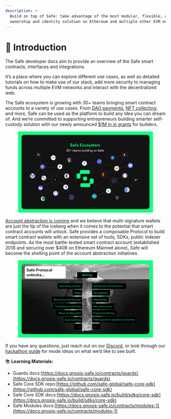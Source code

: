```yaml
---
description: >-
  Build on top of Safe: take advantage of the most modular, flexible, and secure
  ownership and identity solution on Ethereum and multiple other EVM networks.
---
```


# 👋 Introduction

The Safe developer docs aim to provide an overview of the Safe smart contracts, interfaces and integrations.

It’s a place where you can explore different use cases, as well as detailed tutorials on how to make use of our stack, add more security to managing funds across multiple EVM networks and interact with the decentralized web.

The Safe ecosystem is growing with 30+ teams bringing smart contract accounts to a variety of use cases. From [DAO payments](https://coinshift.xyz/), [NFT collecting](https://www.prysm.xyz/), and more, Safe can be used as the platform to build any idea you can dream of. And we’re committed to supporting entrepreneurs building smarter self-custody solution with our newly announced [$1M in in grants](https://safe.mirror.xyz/nsKIREptDQPBv\_JlgeVRRDH2p2-nJm1KUpSoZEYuB\_0) for builders.

<figure><img src=".gitbook/assets/Xnapper-2022-12-01-12.29.45.png" alt=""><figcaption></figcaption></figure>

[Account abstraction is coming](https://www.youtube.com/watch?v=WsZBymiyT-8) and we believe that multi-signature wallets are just the tip of the iceberg when it comes to the potential that smart contract accounts will unlock. Safe provides a composable Protocol to build smart contract wallets with an extensive set of tools, SDKs, public indexer endpoints. As the most battle-tested smart contract account (established 2018 and securing over $40B on Ethereum Mainnet alone), Safe will become the shelling point of the account abstraction initiatives.

<figure><img src=".gitbook/assets/Xnapper-2022-12-01-12.29.28.png" alt=""><figcaption></figcaption></figure>

If you have any questions, just reach out on our [Discord](https://discord.gg/AjG7AQD9Qn), or look through our [hackathon guide](https://www.notion.so/Safe-Hackathon-Success-Guide-53d2fb3c29424b58b1c4407519a54930) for mode ideas on what we’d like to see built.

📚 **Learning Materials:**

* Guards docs:[https://docs.gnosis-safe.io/contracts/guards](https://docs.gnosis-safe.io/contracts/guards)
* Safe Core SDK repo:[https://github.com/safe-global/safe-core-sdk](https://github.com/safe-global/safe-core-sdk)
* Safe Core SDK docs:[https://docs.gnosis-safe.io/build/sdks/core-sdk](https://docs.gnosis-safe.io/build/sdks/core-sdk)
* Safe Modules docs:[https://docs.gnosis-safe.io/contracts/modules-1](https://docs.gnosis-safe.io/contracts/modules-1)
